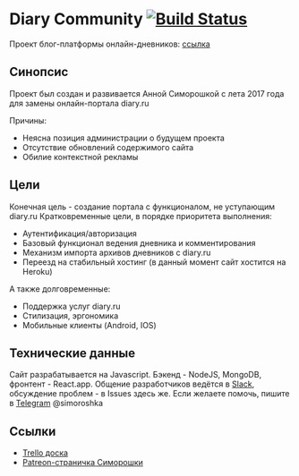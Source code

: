 Diary Community [![Build Status](https://travis-ci.org/Adonai/DiaryCommunity.svg?branch=master)](https://travis-ci.org/Adonai/DiaryCommunity)
================

Проект блог-платформы онлайн-дневников: [ссылка](https://hidden-shelf-73183.herokuapp.com/)

Синопсис
----------

Проект был создан и развивается Анной Симорошкой с лета 2017 года для замены онлайн-портала diary.ru

Причины:
* Неясна позиция администрации о будущем проекта
* Отсутствие обновлений содержимого сайта
* Обилие контекстной рекламы

Цели
----------

Конечная цель - создание портала с функционалом, не уступающим diary.ru
Кратковременные цели, в порядке приоритета выполнения:

- Аутентификация/авторизация
- Базовый функционал ведения дневника и комментирования
- Механизм импорта архивов дневников с diary.ru
- Переезд на стабильный хостинг (в данный момент сайт хостится на Heroku)

А также долговременные:
- Поддержка услуг diary.ru
- Стилизация, эргономика
- Мобильные клиенты (Android, IOS)

Технические данные
------------------

Сайт разрабатывается на Javascript. Бэкенд - NodeJS, MongoDB, фронтент - React.app.
Общение разработчиков ведётся в [Slack](https://slack.com/), обсуждение проблем - в Issues здесь же.
Если желаете помочь, пишите в [Telegram](https://telegram.org/) @simoroshka

Ссылки
--------
 * [Trello доска](https://trello.com/b/nj07E2lz/%D0%B4%D1%8B%D0%B1%D1%80%D1%80%D1%83)
 * [Patreon-страничка Симорошки](https://www.patreon.com/simoroshka)
